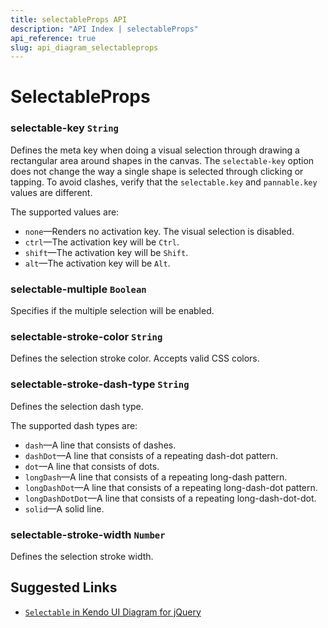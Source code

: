 ```yaml
---
title: selectableProps API
description: "API Index | selectableProps"
api_reference: true
slug: api_diagram_selectableprops
---
```


# SelectableProps

### selectable-key `String`

Defines the meta key when doing a visual selection through drawing a rectangular area around shapes in the canvas. The `selectable-key` option does not change the way a single shape is selected through clicking or tapping. To avoid clashes, verify that the `selectable.key` and `pannable.key` values are different.

The supported values are:

* `none`&mdash;Renders no activation key. The visual selection is disabled.
* `ctrl`&mdash;The activation key will be `Ctrl`.
* `shift`&mdash;The activation key will be `Shift`.
* `alt`&mdash;The activation key will be `Alt`.

### selectable-multiple `Boolean`

Specifies if the multiple selection will be enabled.

### selectable-stroke-color `String`

Defines the selection stroke color. Accepts valid CSS colors.

### selectable-stroke-dash-type `String`

Defines the selection dash type.

The supported dash types are:

* `dash`&mdash;A line that consists of dashes.
* `dashDot`&mdash;A line that consists of a repeating dash-dot pattern.
* `dot`&mdash;A line that consists of dots.
* `longDash`&mdash;A line that consists of a repeating long-dash pattern.
* `longDashDot`&mdash;A line that consists of a repeating long-dash-dot pattern.
* `longDashDotDot`&mdash;A line that consists of a repeating long-dash-dot-dot.
* `solid`&mdash;A solid line.

### selectable-stroke-width `Number`

Defines the selection stroke width.

## Suggested Links

* [`Selectable` in Kendo UI Diagram for jQuery](https://docs.telerik.com/kendo-ui/api/javascript/dataviz/ui/diagram/configuration/selectable)
